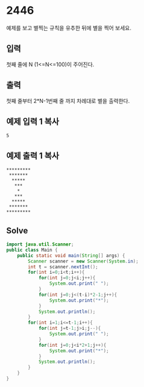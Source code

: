 # 2446

예제를 보고 별찍는 규칙을 유추한 뒤에 별을 찍어 보세요.

## 입력

첫째 줄에 N (1<=N<=100)이 주어진다.

## 출력

첫째 줄부터 2*N-1번째 줄 까지 차례대로 별을 출력한다.

## 예제 입력 1 복사

```
5
```

## 예제 출력 1 복사

```
*********
 *******
  *****
   ***
    *
   ***
  *****
 *******
*********
```



## Solve

```java
import java.util.Scanner;
public class Main {
    public static void main(String[] args) {
        Scanner scanner = new Scanner(System.in);
        int t = scanner.nextInt();
        for(int i=0;i<t;i++){
            for(int j=0;j<i;j++){
                System.out.print(" ");
            }
            for(int j=0;j<(t-i)*2-1;j++){
                System.out.print("*");
            }
            System.out.println();
        }
        for(int i=1;i<=t-1;i++){
            for(int j=t-1;j>i;j--){
                System.out.print(" ");
            }
            for(int j=0;j<i*2+1;j++){
                System.out.print("*");
            }
            System.out.println();
        }
    }
}
```

